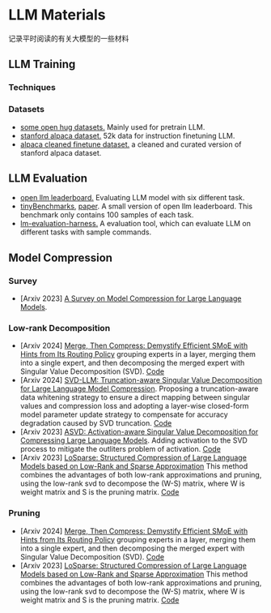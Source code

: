 # LLM Materials
记录平时阅读的有关大模型的一些材料

## LLM Training

### Techniques

### Datasets
- [some open hug datasets.](https://kili-technology.com/large-language-models-llms/9-open-sourced-datasets-for-training-large-language-models) Mainly used for pretrain LLM.
- [stanford alpaca dataset.](https://github.com/tatsu-lab/stanford_alpaca) 52k data for instruction finetuning LLM.
- [alpaca cleaned finetune dataset.](https://github.com/gururise/AlpacaDataCleaned) a cleaned and curated version of stanford alpaca dataset.

## LLM Evaluation 
- [open llm leaderboard.](https://huggingface.co/spaces/HuggingFaceH4/open_llm_leaderboard) Evaluating LLM model with six different task.
- [tinyBenchmarks](https://huggingface.co/tinyBenchmarks), [paper](https://arxiv.org/abs/2402.14992). A small version of open llm leaderboard. This benchmark only contains 100 samples of each task.
- [lm-evaluation-harness.](https://github.com/EleutherAI/lm-evaluation-harness) A evaluation tool, which can evaluate LLM on different tasks with sample commands.


## Model Compression
### Survey
- [Arxiv 2023] [A Survey on Model Compression for Large Language Models](https://arxiv.org/abs/2308.07633).

### Low-rank  Decomposition
- [Arxiv 2024] [Merge, Then Compress: Demystify Efficient SMoE with Hints from Its Routing Policy](https://arxiv.org/abs/2310.01334) grouping experts in a layer, merging them into a single expert, and then decomposing the merged expert with Singular Value Decomposition (SVD). [Code](https://github.com/UNITES-Lab/MC-SMoE)
- [Arxiv 2024] [SVD-LLM: Truncation-aware Singular Value Decomposition for Large Language Model Compression](https://arxiv.org/abs/2403.07378). Proposing a truncation-aware data whitening strategy to ensure a direct mapping between singular values and compression loss and adopting a layer-wise closed-form model parameter update strategy to compensate for accuracy degradation caused by SVD truncation. [Code](https://github.com/AIoT-MLSys-Lab/SVD-LLM)
- [Arxiv 2023] [ASVD: Activation-aware Singular Value Decomposition for Compressing Large Language Models](https://arxiv.org/abs/2312.05821). Adding activation to the SVD process to mitigate the outliters problem of activation. [Code](https://github.com/hahnyuan/ASVD4LLM)
- [Arxiv 2023] [LoSparse: Structured Compression of Large Language Models based on Low-Rank and Sparse Approximation](https://arxiv.org/abs/2306.11222) This method combines the advantages of both low-rank approximations and pruning, using the low-rank svd to decompose the (W-S) matrix, where W is weight matrix and S is the pruning matrix. [Code](https://github.com/yxli2123/LoSparse)

### Pruning
- [Arxiv 2024] [Merge, Then Compress: Demystify Efficient SMoE with Hints from Its Routing Policy](https://arxiv.org/abs/2310.01334) grouping experts in a layer, merging them into a single expert, and then decomposing the merged expert with Singular Value Decomposition (SVD). [Code](https://github.com/UNITES-Lab/MC-SMoE)
- [Arxiv 2023] [LoSparse: Structured Compression of Large Language Models based on Low-Rank and Sparse Approximation](https://arxiv.org/abs/2306.11222) This method combines the advantages of both low-rank approximations and pruning, using the low-rank svd to decompose the (W-S) matrix, where W is weight matrix and S is the pruning matrix. [Code](https://github.com/yxli2123/LoSparse)
